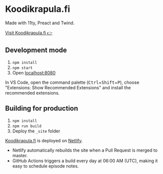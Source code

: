 # Koodikrapula.fi

Made with 11ty, Preact and Twind.

[Visit Koodikrapula.fi 👉][koodikrapula.fi]

## Development mode

1. `npm install`
2. `npm start`
3. Open [localhost:8080][localhost]

In VS Code,
open the command palette (<kbd>Ctrl</kbd>+<kbd>Shift</kbd>+<kbd>P</kbd>),
choose "Extensions: Show Recommended Extensions"
and install the recommended extensions.

## Building for production

1. `npm install`
2. `npm run build`
3. Deploy the `_site` folder

[Koodikrapula.fi][koodikrapula.fi] is deployed on [Netlify][netlify].

- Netlify automatically rebuilds the site
  when a Pull Request is merged to master.
- GitHub Actions triggers a build every day at 06:00 AM (UTC),
  making it easy to schedule episode notes.

[koodikrapula.fi]: https://koodikrapula.fi/
[localhost]: http://localhost:8080/
[netlify]: https://www.netlify.com/
